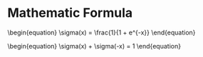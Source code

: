 # Mathematic Formula

\begin{equation}
\sigma(x) = \frac{1}{1 + e^{-x}}
\end{equation}

\begin{equation}
\sigma(x) + \sigma(-x) = 1
\end{equation}